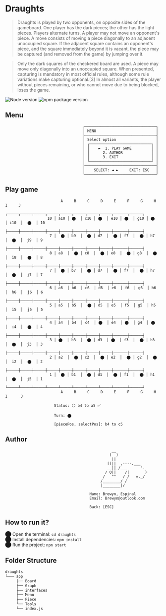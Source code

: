# Draughts

> Draughts is played by two opponents, on opposite sides of the gameboard. One player has the dark pieces; the other has the light pieces. 
> Players alternate turns. A player may not move an opponent's piece. A move consists of moving a piece diagonally to an adjacent unoccupied square. 
> If the adjacent square contains an opponent's piece, and the square immediately beyond it is vacant, the piece may be captured (and removed from the game) by jumping over it.

> Only the dark squares of the checkered board are used. A piece may move only diagonally into an unoccupied square. When presented, capturing is mandatory in most official rules, although some rule variations make capturing optional.[3] In almost all variants, the player without pieces remaining, or who cannot move due to being blocked, loses the game.

 ![Node version](https://img.shields.io/badge/Node%20version->=v17.3.1-green)
 ![npm package version](https://img.shields.io/badge/npm%20package->=v8.3.0-green)

## Menu

                                       ┌────────────────────────────────┐
                                       │ MENU                           │
                                       ├────────────────────────────────┤
                                       │ Select option                  │
                                       │ ┌────────────────────────────┐ │
                                       │ │    ►  1. PLAY GAME         │ │
                                       │ │      2. AUTHOR             │ │
                                       │ │      3. EXIT               │ │
                                       │ └────────────────────────────┘ │
                                       ├────────────────────────────────┤
                                       │    SELECT: ◄ ►     EXIT: ESC   │
                                       └────────────────────────────────┘


## Play game

                             A     B     C     D     E     F     G     H      I     J
                          ┌─────┬─────┬─────┬─────┬─────┬─────┬─────┬─────┬──────┬──────┐
                       10 │ a10 │ ⬤  │ c10 │ ⬤  │ e10 │ ⬤  │ g10 │ ⬤  │ i10  │  ⬤  │ 10
                          ├─────┼─────┼─────┼─────┼─────┼─────┼─────┼─────┼──────┼──────┤
                        7 │  ⬤ │ b9  │  ⬤ │ d7  │  ⬤ │ f7  │  ⬤ │ h7  │  ⬤  │  j9  │ 9
                          ├─────┼─────┼─────┼─────┼─────┼─────┼─────┼─────┼──────┼──────┤
                        8 │ a8  │  ⬤ │ c8  │  ⬤ │ e8  │  ⬤ │ g8  │  ⬤ │  i8  │  ⬤  │ 8
                          ├─────┼─────┼─────┼─────┼─────┼─────┼─────┼─────┼──────┼──────┤
                        7 │  ⬤ │ b7  │  ⬤ │ d7  │  ⬤ │ f7  │  ⬤ │ h7  │  ⬤  │  j7  │ 7
                          ├─────┼─────┼─────┼─────┼─────┼─────┼─────┼─────┼──────┼──────┤
                        6 │ a6  │ b6  │ c6  │ d6  │ e6  │ f6  │ g6  │ h6  │  h6  │  j6  │ 6 
                          ├─────┼─────┼─────┼─────┼─────┼─────┼─────┼─────┼──────┼──────┤
                        5 │ a5  │ b5  │  ⬤ │ d5  │ e5  │ f5  │ g5  │ h5  │  i5  │  j5  │ 5
                          ├─────┼─────┼─────┼─────┼─────┼─────┼─────┼─────┼──────┼──────┤
                        4 │ a4  │ b4  │ c4  │ ⬤  │ e4  │ ⬤  │ g4  │ ⬤  │  i4  │  ⬤  │ 4
                          ├─────┼─────┼─────┼─────┼─────┼─────┼─────┼─────┼──────┼──────┤
                        3 │ ⬤  │ b3  │  ⬤ │ d3  │ ⬤  │ f3  │  ⬤ │ h3  │  ⬤  │  j3  │ 3
                          ├─────┼─────┼─────┼─────┼─────┼─────┼─────┼─────┼──────┼──────┤
                        2 │ a2  │  ⬤ │ c2  │  ⬤ │ e2  │  ⬤ │ g2  │  ⬤ │  i2  │  ⬤  │ 2
                          ├─────┼─────┼─────┼─────┼─────┼─────┼─────┼─────┼──────┼──────┤
                        1 │  ⬤ │ b1  │  ⬤ │ d1  │  ⬤ │ f1  │  ⬤ │ h1  │  ⬤  │  j5  │ 1
                          └─────┴─────┴─────┴─────┴─────┴─────┴─────┴─────┴──────┴──────┘
                             A     B     C     D     E     F     G     H      I      J

                          Status: ⚪ b4 to a5 ✅

                          Turn: ⬤

                          [piecePos, selectPos]: b4 to c5
                               
 ## Author
                                        
                                                    __ 
                                                   (  )
                                                    ||
                                                  []||  ,----.___
                                                  __||_/___      '.
                                                 / O||    /|       )
                                                /   ""   / /   =._/
                                               /________/ /
                                               |________|/

                                          Name: Brewyn, Espinal
                                          Email: Brewyn@outlook.com

                                          Back: [ESC]
                                          
                                   
 ## How to run it?
⬤ Open the terminal: `cd draughts` <br/>
⬤ Install dependencies: `npm install` <br/>
⬤ Run the project: `npm start`

                                       
## Folder Structure

  ```bash
  draughts
  └─── app
       ├── Board
       ├── Graph
       ├── interfaces
       ├── Menu
       ├── Piece
       └── Tools
       └── index.js
   ```
